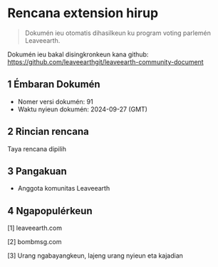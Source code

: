 # Rencana extension hirup

>Dokumén ieu otomatis dihasilkeun ku program voting parlemén Leaveearth.

Dokumén ieu bakal disingkronkeun kana github: https://github.com/leaveearthgit/leaveearth-community-document

## 1 Émbaran Dokumén

- Nomer versi dokumén: 91
- Waktu nyieun dokumén: 2024-09-27 (GMT)

## 2 Rincian rencana

Taya rencana dipilih

## 3 Pangakuan
* Anggota komunitas Leaveearth

## 4 Ngapopulérkeun
[1] leaveearth.com

[2] bombmsg.com

[3] Urang ngabayangkeun, lajeng urang nyieun eta kajadian